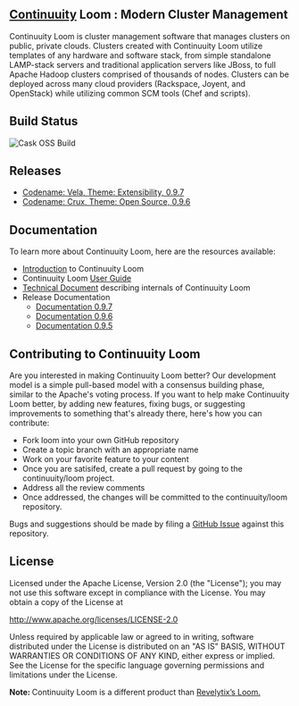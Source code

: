 ## [Continuuity](http://www.continuuity.com) Loom : Modern Cluster Management

Continuuity Loom is cluster management software that manages clusters on public, private clouds. Clusters created with Continuuity Loom utilize templates of any hardware and software stack, from simple standalone LAMP-stack servers and traditional application servers like JBoss, to full Apache Hadoop clusters comprised of thousands of nodes. Clusters can be deployed across many cloud providers (Rackspace, Joyent, and OpenStack) while utilizing common SCM tools (Chef and scripts).

## Build Status
![Cask OSS Build](http://builds.cask.co/plugins/servlet/buildStatusImage/COOP-DBT)


## Releases

   * [Codename: Vela, Theme: Extensibility, 0.9.7](http://www.continuuity.com/docs/loom/0.9.7/en/overview/release-notes.html)
   * [Codename: Crux, Theme: Open Source, 0.9.6](http://www.continuuity.com/docs/loom/0.9.6/en/overview/release-notes.html)

## Documentation

To learn more about Continuuity Loom, here are the resources available:
   * [Introduction](http://continuuity.github.io/loom/) to Continuuity Loom
   * Continuuity Loom [User Guide](http://www.continuuity.com/docs/loom/current/en/index.html)
   * [Technical Document](http://continuuity.github.io/loom/tech-docs/index.html) describing internals of Continuuity Loom
   * Release Documentation
      * [Documentation 0.9.7](http://www.continuuity.com/docs/loom/0.9.7/en/index.html)
      * [Documentation 0.9.6](http://www.continuuity.com/docs/loom/0.9.6/en/index.html)
      * [Documentation 0.9.5](http://www.continuuity.com/docs/loom/0.9.5/en/index.html)

## Contributing to Continuuity Loom

Are you interested in making Continuuity Loom better? Our development model is a simple pull-based model with a consensus building phase, similar to the Apache's voting process. If you want to help make Continuuity Loom better, by adding new features, fixing bugs, or suggesting improvements to something that's already there, here's how you can contribute:

 * Fork loom into your own GitHub repository
 * Create a topic branch with an appropriate name
 * Work on your favorite feature to your content
 * Once you are satisifed, create a pull request by going to the continuuity/loom project.
 * Address all the review comments
 * Once addressed, the changes will be committed to the continuuity/loom repository.

Bugs and suggestions should be made by filing a [GitHub Issue](https://github.com/continuuity/loom/issues) against this repository.

## License
Licensed under the Apache License, Version 2.0 (the "License"); you may not use this software except in compliance with the License. You may obtain a copy of the License at

http://www.apache.org/licenses/LICENSE-2.0

Unless required by applicable law or agreed to in writing, software distributed under the License is distributed on an "AS IS" BASIS, WITHOUT WARRANTIES OR CONDITIONS OF ANY KIND, either express or implied. See the License for the specific language governing permissions and limitations under the License.

<strong>Note: </strong>Continuuity Loom is a different product than <a href="http://www.revelytix.com/?q=content/loom">Revelytix’s Loom.</a>
